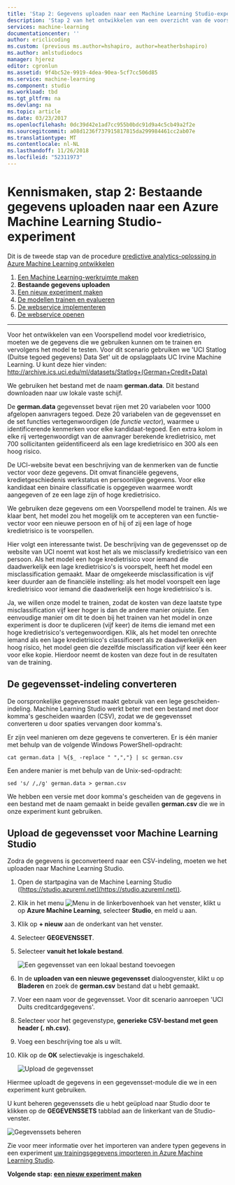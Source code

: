 ```yaml
---
title: 'Stap 2: Gegevens uploaden naar een Machine Learning Studio-experiment - Azure | Microsoft Docs'
description: 'Stap 2 van het ontwikkelen van een overzicht van de voorspellende oplossing: uploaden die openbare gegevens opgeslagen in Azure Machine Learning Studio.'
services: machine-learning
documentationcenter: ''
author: ericlicoding
ms.custom: (previous ms.author=hshapiro, author=heatherbshapiro)
ms.author: amlstudiodocs
manager: hjerez
editor: cgronlun
ms.assetid: 9f4bc52e-9919-4dea-90ea-5cf7cc506d85
ms.service: machine-learning
ms.component: studio
ms.workload: tbd
ms.tgt_pltfrm: na
ms.devlang: na
ms.topic: article
ms.date: 03/23/2017
ms.openlocfilehash: 0dc39d42e1ad7cc955b0bdc91d9a4c5cb49a2f2e
ms.sourcegitcommit: a08d1236f737915817815da299984461cc2ab07e
ms.translationtype: MT
ms.contentlocale: nl-NL
ms.lasthandoff: 11/26/2018
ms.locfileid: "52311973"
---
```

# <a name="walkthrough-step-2-upload-existing-data-into-an-azure-machine-learning-studio-experiment"></a>Kennismaken, stap 2: Bestaande gegevens uploaden naar een Azure Machine Learning Studio-experiment
Dit is de tweede stap van de procedure [predictive analytics-oplossing in Azure Machine Learning ontwikkelen](walkthrough-develop-predictive-solution.md)

1. [Een Machine Learning-werkruimte maken](walkthrough-1-create-ml-workspace.md)
2. **Bestaande gegevens uploaden**
3. [Een nieuw experiment maken](walkthrough-3-create-new-experiment.md)
4. [De modellen trainen en evalueren](walkthrough-4-train-and-evaluate-models.md)
5. [De webservice implementeren](walkthrough-5-publish-web-service.md)
6. [De webservice openen](walkthrough-6-access-web-service.md)

- - -
Voor het ontwikkelen van een Voorspellend model voor kredietrisico, moeten we de gegevens die we gebruiken kunnen om te trainen en vervolgens het model te testen. Voor dit scenario gebruiken we 'UCI Statlog (Duitse tegoed gegevens) Data Set' uit de opslagplaats UC Irvine Machine Learning. U kunt deze hier vinden:  
<a href="http://archive.ics.uci.edu/ml/datasets/Statlog+(German+Credit+Data)">http://archive.ics.uci.edu/ml/datasets/Statlog+(German+Credit+Data)</a>

We gebruiken het bestand met de naam **german.data**. Dit bestand downloaden naar uw lokale vaste schijf.  

De **german.data** gegevensset bevat rijen met 20 variabelen voor 1000 afgelopen aanvragers tegoed. Deze 20 variabelen van de gegevensset en de set functies vertegenwoordigen (de *functie vector*), waarmee u identificerende kenmerken voor elke kandidaat-tegoed. Een extra kolom in elke rij vertegenwoordigt van de aanvrager berekende kredietrisico, met 700 sollicitanten geïdentificeerd als een lage kredietrisico en 300 als een hoog risico.

De UCI-website bevat een beschrijving van de kenmerken van de functie vector voor deze gegevens. Dit omvat financiële gegevens, kredietgeschiedenis werkstatus en persoonlijke gegevens. Voor elke kandidaat een binaire classificatie is opgegeven waarmee wordt aangegeven of ze een lage zijn of hoge kredietrisico. 

We gebruiken deze gegevens om een Voorspellend model te trainen. Als we klaar bent, het model zou het mogelijk om te accepteren van een functie-vector voor een nieuwe persoon en of hij of zij een lage of hoge kredietrisico is te voorspellen.  

Hier volgt een interessante twist. De beschrijving van de gegevensset op de website van UCI noemt wat kost het als we misclassify kredietrisico van een persoon.
Als het model een hoge kredietrisico voor iemand die daadwerkelijk een lage kredietrisico's is voorspelt, heeft het model een misclassification gemaakt.
Maar de omgekeerde misclassification is vijf keer duurder aan de financiële instelling: als het model voorspelt een lage kredietrisico voor iemand die daadwerkelijk een hoge kredietrisico's is.

Ja, we willen onze model te trainen, zodat de kosten van deze laatste type misclassification vijf keer hoger is dan de andere manier onjuiste.
Een eenvoudige manier om dit te doen bij het trainen van het model in onze experiment is door te dupliceren (vijf keer) de items die iemand met een hoge kredietrisico's vertegenwoordigen. Klik, als het model ten onrechte iemand als een lage kredietrisico's classificeert als ze daadwerkelijk een hoog risico, het model geen die dezelfde misclassification vijf keer één keer voor elke kopie. Hierdoor neemt de kosten van deze fout in de resultaten van de training.


## <a name="convert-the-dataset-format"></a>De gegevensset-indeling converteren
De oorspronkelijke gegevensset maakt gebruik van een lege gescheiden-indeling. Machine Learning Studio werkt beter met een bestand met door komma's gescheiden waarden (CSV), zodat we de gegevensset converteren u door spaties vervangen door komma's.  

Er zijn veel manieren om deze gegevens te converteren. Er is één manier met behulp van de volgende Windows PowerShell-opdracht:   

    cat german.data | %{$_ -replace " ",","} | sc german.csv  

Een andere manier is met behulp van de Unix-sed-opdracht:  

    sed 's/ /,/g' german.data > german.csv  

We hebben een versie met door komma's gescheiden van de gegevens in een bestand met de naam gemaakt in beide gevallen **german.csv** die we in onze experiment kunt gebruiken.

## <a name="upload-the-dataset-to-machine-learning-studio"></a>Upload de gegevensset voor Machine Learning Studio
Zodra de gegevens is geconverteerd naar een CSV-indeling, moeten we het uploaden naar Machine Learning Studio. 

1. Open de startpagina van de Machine Learning Studio ([https://studio.azureml.net](https://studio.azureml.net)). 

2. Klik in het menu ![Menu][1] in de linkerbovenhoek van het venster, klikt u op **Azure Machine Learning**, selecteer **Studio**, en meld u aan.

3. Klik op **+ nieuw** aan de onderkant van het venster.

4. Selecteer **GEGEVENSSET**.

5. Selecteer **vanuit het lokale bestand**.

    ![Een gegevensset van een lokaal bestand toevoegen][2]

6. In de **uploaden van een nieuwe gegevensset** dialoogvenster, klikt u op **Bladeren** en zoek de **german.csv** bestand dat u hebt gemaakt.

7. Voer een naam voor de gegevensset. Voor dit scenario aanroepen 'UCI Duits creditcardgegevens'.

8. Selecteer voor het gegevenstype, **generieke CSV-bestand met geen header (. nh.csv)**.

9. Voeg een beschrijving toe als u wilt.

10. Klik op de **OK** selectievakje is ingeschakeld.  

    ![Upload de gegevensset][3]

Hiermee uploadt de gegevens in een gegevensset-module die we in een experiment kunt gebruiken.

U kunt beheren gegevenssets die u hebt geüpload naar Studio door te klikken op de **GEGEVENSSETS** tabblad aan de linkerkant van de Studio-venster.

![Gegevenssets beheren][4]

Zie voor meer informatie over het importeren van andere typen gegevens in een experiment [uw trainingsgegevens importeren in Azure Machine Learning Studio](import-data.md).

**Volgende stap: [een nieuw experiment maken](walkthrough-3-create-new-experiment.md)**

[1]: media/walkthrough-2-upload-data/menu.png
[2]: media/walkthrough-2-upload-data/add-dataset.png
[3]: media/walkthrough-2-upload-data/upload-dataset.png
[4]: media/walkthrough-2-upload-data/dataset-list.png
